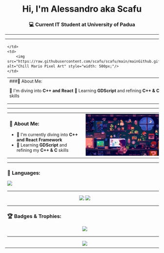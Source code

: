<h1 align="center">Hi, I'm Alessandro aka Scafu</h1>
<h3 align="center">💻 Current IT Student at University of Padua</h3>

---

<table style="border: none;">
  <tr>
    <td>

<table>
</td>
  <td>
###🧠 About Me:</h3>

   🔭 I'm diving into <b>C++ and React</b></li>
   🌱 Learning <b>GDScript</b> and refining <b>C++ & C</b> skills</li>
   </td>
  </td>

    </td>
    <td>
        <img src="https://raw.githubusercontent.com/scafu/scafu/main/mainGithub.gif" alt="Chill Mario Pixel Art" style="width: 500px;"/>
    </td>
  </tr>
</table>

---

<table style="border: none;">
  <tr>
    <td>

### 🧠 About Me:
- 🔭 I'm currently diving into **C++ and React Framework**
- 🌱 Learning **GDScript** and refining my **C++ & C** skills
    </td>
    <td>
        <img src="https://raw.githubusercontent.com/scafu/scafu/main/mainGithub.gif" alt="Chill Mario Pixel Art" style="width: 500px;"/>
    </td>
  </tr>
</table>

---

### 🧰 Languages:
<p align="left">
  <img src="https://skillicons.dev/icons?i=c,cpp,dart,flutter,firebase,git,qt&theme=dark" />
</p>

---

<div align="center">
    <img src="https://github-readme-stats.vercel.app/api?username=scafu&show_icons=true&theme=tokyonight&hide_border=true" width="51%"/>
    <img src="https://github-readme-stats.vercel.app/api/top-langs/?username=scafu&layout=compact&theme=tokyonight&hide_border=true" width="46%"/>

</div>

---

### 🏆 Badges & Trophies:
<p align="center">
  <img src="https://github-profile-trophy.vercel.app/?username=scafu&theme=onedark&no-bg=true&no-frame=true&column=7"/>
</p>

---


<div align="center">
  <img src="https://capsule-render.vercel.app/api?type=waving&color=8aadf4&height=150&section=footer"/>
</div>

